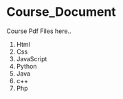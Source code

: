 # Course_Document
Course Pdf Files here..
1) Html
2) Css
3) JavaScript
4) Python
5) Java
6) c++
7) Php
